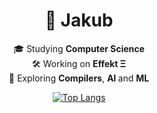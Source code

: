 <h1 align="center">👋 Jakub </h1>

<p align="center">
  🎓 Studying <strong>Computer Science</strong> <br>
  🛠️ Working on <strong>Effekt Ξ</strong> <br>
  🚀 Exploring <strong>Compilers</strong>, <strong>AI </strong> and <strong>ML</strong>
</p>
<div align="center">

[![Top Langs](https://github-readme-stats.vercel.app/api/top-langs/?username=JakubSchwenkbeck&hide=css,html,scss&layout=compact&bg_color=00000000&border_color=00000000&text_color=fff)](https://github.com/anuraghazra/github-readme-stats)

</div>
